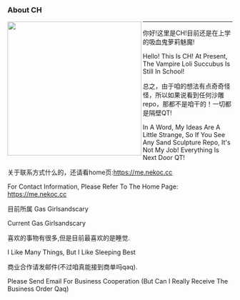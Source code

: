 ### About CH

<img align='left' src='https://me.nekoc.cc/assets/images/Half-CH@1500.webp' width='300px'>

***

你好!这里是CH!目前还是在上学的吸血鬼萝莉魅魔!

Hello! This Is CH! At Present, The Vampire Loli Succubus Is Still In School!

总之，由于咱的想法有点奇奇怪怪，所以如果说看到任何沙雕repo，那都不是咱干的！一切都是隔壁QT!

In A Word, My Ideas Are A Little Strange, So If You See Any Sand Sculpture Repo, It's Not My Job! Everything Is Next Door QT!

关于联系方式什么的，还请看home页:https://me.nekoc.cc

For Contact Information, Please Refer To The Home Page: https://me.nekoc.cc

目前所属 Gas Girlsandscary

Current Gas Girlsandscary

喜欢的事物有很多,但是目前最喜欢的是睡觉.

I Like Many Things, But I Like Sleeping Best

商业合作请发邮件(不过咱真能接到商单吗qaq).

Please Send Email For Business Cooperation (But Can I Really Receive The Business Order Qaq)